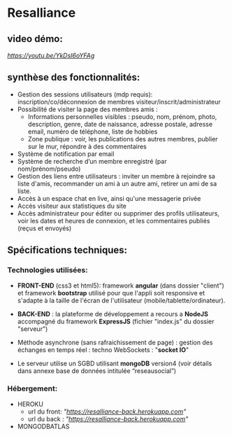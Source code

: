 # Resalliance

## video démo:
*https://youtu.be/YkDsI6oYFAg*

## synthèse des fonctionnalités:

* Gestion des sessions utilisateurs (mdp requis): inscription/co/déconnexion de membres visiteur/inscrit/administrateur
* Possibilité de visiter la page des membres amis :
  * Informations personnelles visibles : pseudo, nom, prénom, photo, description, genre, date de 
naissance, adresse postale, adresse email, numéro de téléphone, liste de hobbies
  *  Zone publique : voir, les publications des autres membres, publier sur le mur, répondre à des 
commentaires
* Système de notification par email
* Système de recherche d’un membre enregistré (par nom/prénom/pseudo)
* Gestion des liens entre utilisateurs : inviter un membre à rejoindre sa liste d'amis, recommander un ami à 
un autre ami, retirer un ami de sa liste.
*  Accès à un espace chat en live, ainsi qu'une messagerie privée 
*  Accès visiteur aux statistiques du site
* Accès administrateur pour éditer ou supprimer des profils utilisateurs, voir les dates et heures de connexion, 
et les commentaires publiés (reçus et envoyés)

## Spécifications techniques:

### Technologies utilisées:
*  **FRONT-END** (css3 et html5): framework **angular** (dans dossier "client") et framework **bootstrap** utilisé pour 
que l'appli soit responsive et s'adapte à la taille de l'écran de l'utilisateur (mobile/tablette/ordinateur). 
* **BACK-END** : la plateforme de développement a recours a **NodeJS** accompagné du framework **ExpressJS**
(fichier "index.js" du dossier "serveur")

* Méthode asynchrone (sans rafraichissement de page) : gestion des échanges en temps réel : techno 
WebSockets : "**socket IO**"
*  Le serveur utilise un SGBD utilisant **mongoDB** version4 (voir détails dans annexe base de données intitulée 
“reseausocial”)


### Hébergement:

* HEROKU
   * url du front: *"https://resalliance-back.herokuapp.com"*
   * url du back : *"https://resalliance-back.herokuapp.com"*
* MONGODBATLAS
